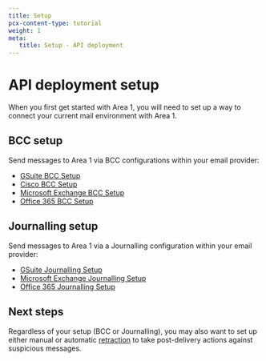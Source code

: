 ```yaml
---
title: Setup
pcx-content-type: tutorial
weight: 1
meta:
   title: Setup - API deployment
---
```


# API deployment setup

When you first get started with Area 1, you will need to set up a way to connect your current mail environment with Area 1.

## BCC setup

Send messages to Area 1 via BCC configurations within your email provider:

   - [GSuite BCC Setup](/email-security/static/GSuite-BCC-Setup.pdf)
   - [Cisco BCC Setup](/email-security/static/Cisco-BCC-Setup.pdf)
   - [Microsoft Exchange BCC Setup](/email-security/static/Deployment_and_Configuration_Guide_for_Microsoft_Exchange_Bcc_configuration.pdf)
   - [Office 365 BCC Setup](/email-security/static/O365_Bcc_setup.pdf)

## Journalling setup

 Send messages to Area 1 via a Journalling configuration within your email provider:

   - [GSuite Journalling Setup](/email-security/static/GSuite-Journalling-Setup.pdf)
   - [Microsoft Exchange Journalling Setup](/email-security/static/Deployment_and_Configuration_Guide_for_Microsoft_Exchange_Journaling_Configuration.pdf)
   - [Office 365 Journalling Setup](/email-security/static/Deployment_and_Configuration_Guide_for_O365_using_Journaling.pdf)

## Next steps

Regardless of your setup (BCC or Journalling), you may also want to set up either manual or automatic [retraction](/email-security/email-configuration/retract-settings/) to take post-delivery actions against suspicious messages.